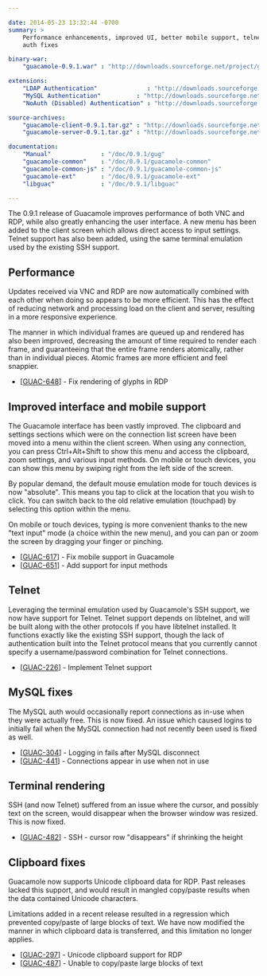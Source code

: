 ```yaml
---

date: 2014-05-23 13:32:44 -0700
summary: >
    Performance enhancements, improved UI, better mobile support, telnet, MySQL
    auth fixes

binary-war:
    "guacamole-0.9.1.war" : "http://downloads.sourceforge.net/project/guacamole/current/binary/guacamole-0.9.1.war"

extensions:
    "LDAP Authentication"              : "http://downloads.sourceforge.net/project/guacamole/current/extensions/guacamole-auth-ldap-0.9.0.tar.gz"
    "MySQL Authentication"          : "http://downloads.sourceforge.net/project/guacamole/current/extensions/guacamole-auth-mysql-0.9.1.tar.gz"
    "NoAuth (Disabled) Authentication" : "http://downloads.sourceforge.net/project/guacamole/current/extensions/guacamole-auth-noauth-0.9.0.tar.gz"

source-archives:
    "guacamole-client-0.9.1.tar.gz" : "http://downloads.sourceforge.net/project/guacamole/current/source/guacamole-client-0.9.1.tar.gz"
    "guacamole-server-0.9.1.tar.gz" : "http://downloads.sourceforge.net/project/guacamole/current/source/guacamole-server-0.9.1.tar.gz"

documentation:
    "Manual"              : "/doc/0.9.1/gug"
    "guacamole-common"    : "/doc/0.9.1/guacamole-common"
    "guacamole-common-js" : "/doc/0.9.1/guacamole-common-js"
    "guacamole-ext"       : "/doc/0.9.1/guacamole-ext"
    "libguac"             : "/doc/0.9.1/libguac"

---
```


The 0.9.1 release of Guacamole improves performance of both VNC and RDP, while also greatly enhancing the user interface. A new menu has been added to the client screen which allows direct access to input settings. Telnet support has also been added, using the same terminal emulation used by the existing SSH support.

Performance
--------------------

Updates received via VNC and RDP are now automatically combined with each other when doing so appears to be more efficient. This has the effect of reducing network and processing load on the client and server, resulting in a more responsive experience.

The manner in which individual frames are queued up and rendered has also been improved, decreasing the amount of time required to render each frame, and guaranteeing that the entire frame renders atomically, rather than in individual pieces. Atomic frames are more efficient and feel snappier.

* [<a href='https://glyptodon.org/jira/browse/GUAC-648'>GUAC-648</a>] -         Fix rendering of glyphs in RDP

Improved interface and mobile support
-------------------------------------------------------

The Guacamole interface has been vastly improved. The clipboard and settings sections which were on the connection list screen have been moved into a menu within the client screen. When using any connection, you can press Ctrl+Alt+Shift to show this menu and access the clipboard, zoom settings, and various input methods. On mobile or touch devices, you can show this menu by swiping right from the left side of the screen.

By popular demand, the default mouse emulation mode for touch devices is now "absolute". This means you tap to click at the location that you wish to click. You can switch back to the old relative emulation (touchpad) by selecting this option within the menu.

On mobile or touch devices, typing is more convenient thanks to the new "text input" mode (a choice within the new menu), and you can pan or zoom the screen by dragging your finger or pinching.

* [<a href='https://glyptodon.org/jira/browse/GUAC-617'>GUAC-617</a>] -         Fix mobile support in Guacamole
* [<a href='https://glyptodon.org/jira/browse/GUAC-651'>GUAC-651</a>] -         Add support for input methods

Telnet
--------------------

Leveraging the terminal emulation used by Guacamole's SSH support, we now have support for Telnet. Telnet support depends on libtelnet, and will be built along with the other protocols if you have libtelnet installed. It functions exactly like the existing SSH support, though the lack of authentication built into the Telnet protocol means that you currently cannot specify a username/password combination for Telnet connections.

* [<a href='https://glyptodon.org/jira/browse/GUAC-226'>GUAC-226</a>] -         Implement Telnet support

MySQL fixes
--------------------

The MySQL auth would occasionally report connections as in-use when they were actually free. This is now fixed. An issue which caused logins to initially fail when the MySQL connection had not recently been used is fixed as well.

* [<a href='https://glyptodon.org/jira/browse/GUAC-304'>GUAC-304</a>] -         Logging in fails after MySQL disconnect
* [<a href='https://glyptodon.org/jira/browse/GUAC-441'>GUAC-441</a>] -         Connections appear in use when not in use

Terminal rendering
----------------------------

SSH (and now Telnet) suffered from an issue where the cursor, and possibly text on the screen, would disappear when the browser window was resized. This is now fixed.

* [<a href='https://glyptodon.org/jira/browse/GUAC-482'>GUAC-482</a>] -         SSH - cursor row &quot;disappears&quot; if shrinking the height

Clipboard fixes
----------------------

Guacamole now supports Unicode clipboard data for RDP. Past releases lacked this support, and would result in mangled copy/paste results when the data contained Unicode characters.

Limitations added in a recent release resulted in a regression which prevented copy/paste of large blocks of text. We have now modified the manner in which clipboard data is transferred, and this limitation no longer applies.

* [<a href='https://glyptodon.org/jira/browse/GUAC-297'>GUAC-297</a>] -         Unicode clipboard support for RDP
* [<a href='https://glyptodon.org/jira/browse/GUAC-487'>GUAC-487</a>] -         Unable to copy/paste large blocks of text


